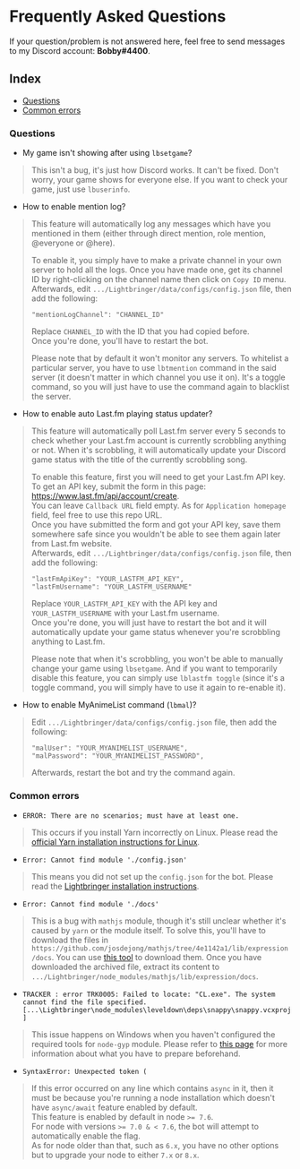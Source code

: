 # Frequently Asked Questions
If your question/problem is not answered here, feel free to send messages to my Discord account: **Bobby#4400**.

## Index
- [Questions](#questions)
- [Common errors](#common-errors)

### Questions
- My game isn't showing after using `lbsetgame`?
> This isn't a bug, it's just how Discord works. It can't be fixed. Don't worry, your game shows for everyone else. If you want to check your game, just use `lbuserinfo`.

- How to enable mention log?
> This feature will automatically log any messages which have you mentioned in them (either through direct mention, role mention, @everyone or @here).  
>
> To enable it, you simply have to make a private channel in your own server to hold all the logs. Once you have made one, get its channel ID by right-clicking on the channel name then click on `Copy ID` menu.  
Afterwards, edit `.../Lightbringer/data/configs/config.json` file, then add the following:
> ```
> "mentionLogChannel": "CHANNEL_ID"
> ```
> Replace `CHANNEL_ID` with the ID that you had copied before.  
Once you're done, you'll have to restart the bot.
>
> Please note that by default it won't monitor any servers. To whitelist a particular server, you have to use `lbtmention` command in the said server (it doesn't matter in which channel you use it on). It's a toggle command, so you will just have to use the command again to blacklist the server.

- How to enable auto Last.fm playing status updater?
> This feature will automatically poll Last.fm server every 5 seconds to check whether your Last.fm account is currently scrobbling anything or not. When it's scrobbling, it will automatically update your Discord game status with the title of the currently scrobbling song.  
>
> To enable this feature, first you will need to get your Last.fm API key.  
To get an API key, submit the form in this page: https://www.last.fm/api/account/create.  
You can leave `Callback URL` field empty. As for `Application homepage` field, feel free to use this repo URL.  
Once you have submitted the form and got your API key, save them somewhere safe since you wouldn't be able to see them again later from Last.fm website.  
Afterwards, edit `.../Lightbringer/data/configs/config.json` file, then add the following:
> ```
> "lastFmApiKey": "YOUR_LASTFM_API_KEY",
> "lastFmUsername": "YOUR_LASTFM_USERNAME"
> ```
> Replace `YOUR_LASTFM_API_KEY` with the API key and `YOUR_LASTFM_USERNAME` with your Last.fm username.  
Once you're done, you will just have to restart the bot and it will automatically update your game status whenever you're scrobbling anything to Last.fm.  
>
> Please note that when it's scrobbling, you won't be able to manually change your game using `lbsetgame`. And if you want to temporarily disable this feature, you can simply use `lblastfm toggle` (since it's a toggle command, you will simply have to use it again to re-enable it).

- How to enable MyAnimeList command (`lbmal`)?
> Edit `.../Lightbringer/data/configs/config.json` file, then add the following:
> ```
> "malUser": "YOUR_MYANIMELIST_USERNAME",
> "malPassword": "YOUR_MYANIMELIST_PASSWORD",
> ```
> Afterwards, restart the bot and try the command again.

### Common errors
- `ERROR: There are no scenarios; must have at least one.`
> This occurs if you install Yarn incorrectly on Linux. Please read the [official Yarn installation instructions for Linux](http://yarnpkg.com/en/docs/install#linux-tab).

- `Error: Cannot find module './config.json'`
> This means you did not set up the `config.json` for the bot. Please read the [Lightbringer installation instructions](https://github.com/BobbyWibowo/Lightbringer#installing).

- `Error: Cannot find module './docs'`
> This is a bug with `mathjs` module, though it's still unclear whether it's caused by `yarn` or the module itself. To solve this, you'll have to download the files in `https://github.com/josdejong/mathjs/tree/4e1142a1/lib/expression/docs`. You can use [this tool](https://minhaskamal.github.io/DownGit/#/home?url=https://github.com/josdejong/mathjs/tree/4e1142a1/lib/expression/docs) to download them. Once you have downloaded the archived file, extract its content to `.../Lightbringer/node_modules/mathjs/lib/expression/docs`.

- `TRACKER : error TRK0005: Failed to locate: "CL.exe". The system cannot find the file specified. [...\Lightbringer\node_modules\leveldown\deps\snappy\snappy.vcxproj]`
> This issue happens on Windows when you haven't configured the required tools for `node-gyp` module. Please refer to [this page](https://github.com/nodejs/node-gyp#on-windows) for more information about what you have to prepare beforehand.

- `SyntaxError: Unexpected token (`
> If this error occurred on any line which contains `async` in it, then it must be because you're running a node installation which doesn't have `async/await` feature enabled by default.  
This feature is enabled by default in node `>= 7.6`.  
For node with versions `>= 7.0 & < 7.6`, the bot will attempt to automatically enable the flag.  
As for node older than that, such as `6.x`, you have no other options but to upgrade your node to either `7.x` or `8.x`.
